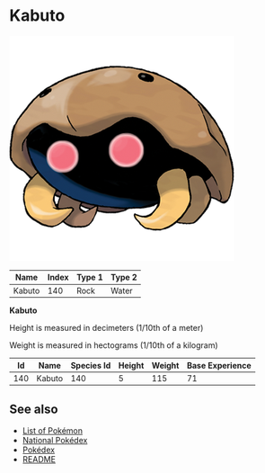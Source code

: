 # Kabuto


![Kabuto](images/140.png)

| **Name** | **Index** | **Type 1** | **Type 2** |
|----|----|----|----|
| Kabuto | 140 | Rock | Water  |

**Kabuto** 


Height is measured in decimeters (1/10th of a meter)

Weight is measured in hectograms (1/10th of a kilogram)

| **Id** | **Name** | **Species Id** | **Height** | **Weight** | **Base Experience** |
|--------|----------|----------------|------------|------------|---------------------|
| 140 | Kabuto | 140 | 5 | 115 | 71 |


## See also

- [List of Pokémon](../pokemon.md)
- [National Pokédex](../national_pokedex.md)
- [Pokédex](../pokedex.md)
- [README](../README.md)
